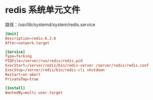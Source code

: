 # redis 系统单元文件

路径：/usr/lib/systemd/system/redis.service

```conf
[Unit]
Description=redis-6.2.6
After=network.target

[Service]
Type=forking
PIDFile=/server/run/redis/redis.pid
ExecStart=/server/redis/bin/redis-server /server/redis/redis.conf
ExecStop=/server/redis/bin/redis-cli shutdown
Restart=on-abort
PrivateTmp=true

[Install]
WantedBy=multi-user.target
```
